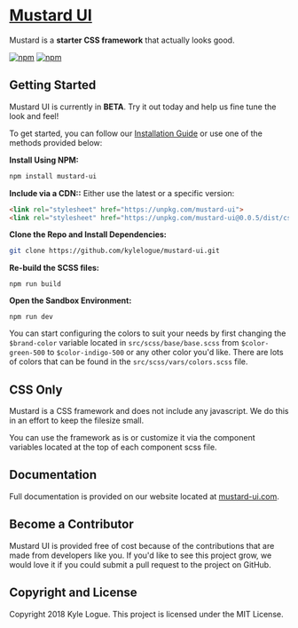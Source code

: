 # [Mustard UI](https://mustard-ui.com)
Mustard is a **starter CSS framework** that actually looks good.

[![npm](https://img.shields.io/npm/v/mustard-ui.svg)](https://www.npmjs.com/package/mustard-ui)
[![npm](https://img.shields.io/npm/l/mustard-ui.svg)](https://www.npmjs.com/package/mustard-ui)

## Getting Started
Mustard UI is currently in **BETA**.  Try it out today and help us fine tune the look and feel!

To get started, you can follow our [Installation Guide](https://mustard-ui.com/docs/installation/) or use one of the methods provided below:

**Install Using NPM:**
```bash
npm install mustard-ui
```

**Include via a CDN::**
Either use the latest or a specific version:

```html
<link rel="stylesheet" href="https://unpkg.com/mustard-ui">
<link rel="stylesheet" href="https://unpkg.com/mustard-ui@0.0.5/dist/css/mustard-ui.min.css">
```

**Clone the Repo and Install Dependencies:**
```bash
git clone https://github.com/kylelogue/mustard-ui.git

```

**Re-build the SCSS files:**
```
npm run build

```

**Open the Sandbox Environment:**
```
npm run dev
```

You can start configuring the colors to suit your needs by first changing the `$brand-color` variable located in `src/scss/base/base.scss` from `$color-green-500` to `$color-indigo-500` or any other color you'd like.  There are lots of colors that can be found in the `src/scss/vars/colors.scss` file.

## CSS Only
Mustard is a CSS framework and does not include any javascript.  We do this in an effort to keep the filesize small.

You can use the framework as is or customize it via the component variables located at the top of each component scss file.


## Documentation
Full documentation is provided on our website located at [mustard-ui.com](https://mustard-ui.com).

## Become a Contributor
Mustard UI is provided free of cost because of the contributions that are made from developers like you. If you'd like to see this project grow, we would love it if you could submit a pull request to the project on GitHub.

## Copyright and License
Copyright 2018 Kyle Logue.  This project is licensed under the MIT License.
